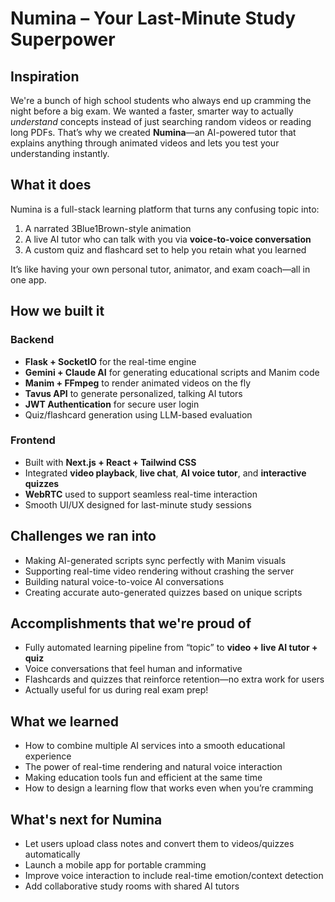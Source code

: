 # Numina – Your Last-Minute Study Superpower

## Inspiration  
We're a bunch of high school students who always end up cramming the night before a big exam. We wanted a faster, smarter way to actually *understand* concepts instead of just searching random videos or reading long PDFs. That’s why we created **Numina**—an AI-powered tutor that explains anything through animated videos and lets you test your understanding instantly.

## What it does  
Numina is a full-stack learning platform that turns any confusing topic into:  
1. A narrated 3Blue1Brown-style animation  
2. A live AI tutor who can talk with you via **voice-to-voice conversation**  
3. A custom quiz and flashcard set to help you retain what you learned  

It’s like having your own personal tutor, animator, and exam coach—all in one app.

## How we built it  

### Backend  
- **Flask + SocketIO** for the real-time engine  
- **Gemini + Claude AI** for generating educational scripts and Manim code  
- **Manim + FFmpeg** to render animated videos on the fly  
- **Tavus API** to generate personalized, talking AI tutors  
- **JWT Authentication** for secure user login  
- Quiz/flashcard generation using LLM-based evaluation

### Frontend  
- Built with **Next.js + React + Tailwind CSS**  
- Integrated **video playback**, **live chat**, **AI voice tutor**, and **interactive quizzes**  
- **WebRTC** used to support seamless real-time interaction  
- Smooth UI/UX designed for last-minute study sessions

## Challenges we ran into  
- Making AI-generated scripts sync perfectly with Manim visuals  
- Supporting real-time video rendering without crashing the server  
- Building natural voice-to-voice AI conversations  
- Creating accurate auto-generated quizzes based on unique scripts

## Accomplishments that we're proud of  
- Fully automated learning pipeline from “topic” to **video + live AI tutor + quiz**  
- Voice conversations that feel human and informative  
- Flashcards and quizzes that reinforce retention—no extra work for users  
- Actually useful for us during real exam prep!

## What we learned  
- How to combine multiple AI services into a smooth educational experience  
- The power of real-time rendering and natural voice interaction  
- Making education tools fun and efficient at the same time  
- How to design a learning flow that works even when you’re cramming

## What's next for Numina  
- Let users upload class notes and convert them to videos/quizzes automatically  
- Launch a mobile app for portable cramming  
- Improve voice interaction to include real-time emotion/context detection  
- Add collaborative study rooms with shared AI tutors
